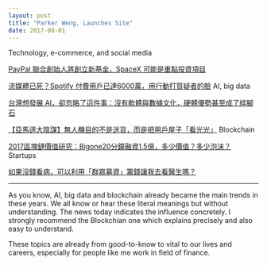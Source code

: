 ```yaml
---
layout: post
title: "Parker Weng, Launches Site"
date: 2017-08-01
---
```

Technology, e-commerce, and social media

[PayPal 聯合創始人將創立新基金，SpaceX 可能是重點投資項目](http://finance.technews.tw/2017/07/31/paypal-co-founder-luke-nosek-leaving-founders-fund-reportedly-for-spacex-focused-fund/)

[流媒體已死？Spotify 付費用戶已達6000萬，用行動打質疑者的臉](https://www.hksilicon.com/articles/1392288)
AI, big data

[台灣想發展 AI，卻忽略了這件事：沒有軟體與數據文化，硬體優勢甚至成了絆腳石](https://buzzorange.com/techorange/2017/08/01/ai-came-after-software-and-data/)

[【亞馬遜大陰謀】無人機目的不是送貨，而是把用戶屋子「看光光」](https://buzzorange.com/techorange/2017/07/28/amazon-scane-your-house/)
Blockchain

[2017區塊鏈價值研究：Bigone20分鐘融資1.5億，多少價值？多少泡沫？](https://www.hksilicon.com/articles/1392293)
Startups

[如果沒錢看病，可以利用「群眾募資」籌錢讓我去看醫生嗎？](https://buzzorange.com/techorange/2017/08/01/crowdfunding-poor-for-doctor/)

--------------------------------------------------------------------------------------------------------------------------------------
As you know, AI, big data and blockchain already became the main trends in these years. We all know or hear these literal meanings but without understanding. The news today indicates the influence concretely. I strongly recommend the Blockchian one which explains precisely and also easy to understand. 

These topics are already from good-to-know to vital to our lives and careers, especially for people like me work in field of finance.

